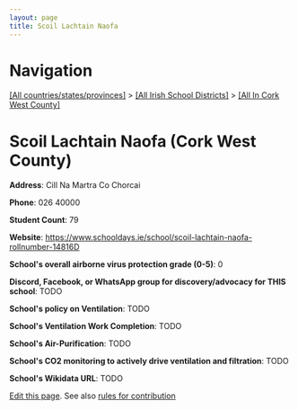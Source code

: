 ```yaml
---
layout: page
title: Scoil Lachtain Naofa
---
```

# Navigation

[[All countries/states/provinces]](../../..) > [[All Irish School Districts]](../..) > [[All In Cork West County]](..)

# Scoil Lachtain Naofa (Cork West County)

**Address**: Cill Na Martra Co Chorcai

**Phone**: 026 40000

**Student Count**: 79

**Website**: <https://www.schooldays.ie/school/scoil-lachtain-naofa-rollnumber-14816D>

**School's overall airborne virus protection grade (0-5)**: 0

**Discord, Facebook, or WhatsApp group for discovery/advocacy for THIS school**: TODO

**School's policy on Ventilation**: TODO

**School's Ventilation Work Completion**: TODO

**School's Air-Purification**: TODO

**School's CO2 monitoring to actively drive ventilation and filtration**: TODO

**School's Wikidata URL**: TODO


[Edit this page](https://github.com/ventilate-schools/Ireland/edit/main/./Cork_West_County/Scoil_Lachtain_Naofa.md). See also [rules for contribution](../../../contribution-rules/)